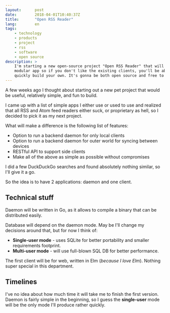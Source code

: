 ```yaml
---
layout:      post
date:        2018-04-01T10:40:37Z
title:       "Open RSS Reader"
lang:        en
tags:
    - technology
    - products
    - project
    - rss
    - software
    - open source
description: >
    I'm starting a new open-source project "Open RSS Reader" that will be
    modular app so if you don't like the existing clients, you'll be able to
    quickly build your own. It's gonna be both open source and free to use.
---
```

A few weeks ago I thought about starting out a new pet project that would be
useful, relatively simple, and fun to build.

I came up with a list of simple apps I either use or used to use and realized
that all RSS and Atom feed readers either suck, or proprietary as hell, so I
decided to pick it as my next project.

What will make a difference is the following list of features:

- Option to run a backend daemon for only local clients
- Option to run a backend daemon for outer world for syncing between devices
- RESTful API to support side clients
- Make all of the above as simple as possible without compromises

I did a few DuckDuckGo searches and found absolutely nothing similar, so I'll
give it a go.

So the idea is to have 2 applications: daemon and one client.

## Technical stuff

Daemon will be written in Go, as it allows to compile a binary that can be
distributed easily.

Database will depend on the daemon mode. May be I'll change my decisions around
that, but for now I think of:

- **Single-user mode** - uses SQLite for better portability and smaller
requirements footprint.
- **Multi-user mode** - will use full-blown SQL DB for better performance.

The first client will be for web, written in Elm (_because I love Elm_).
Nothing super special in this department.

## Timelines

I've no idea about how much time it will take me to finish the first version.
Daemon is fairly simple in the beginning, so I guess the **single-user** mode
will be the only mode I'll produce rather quickly.
